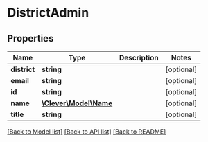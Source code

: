# DistrictAdmin

## Properties
Name | Type | Description | Notes
------------ | ------------- | ------------- | -------------
**district** | **string** |  | [optional] 
**email** | **string** |  | [optional] 
**id** | **string** |  | [optional] 
**name** | [**\Clever\Model\Name**](Name.md) |  | [optional] 
**title** | **string** |  | [optional] 

[[Back to Model list]](README.md#documentation-for-models) [[Back to API list]](README.md#documentation-for-api-endpoints) [[Back to README]](README.md)


